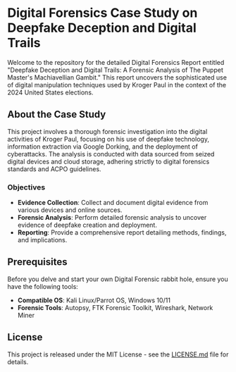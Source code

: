 # Digital Forensics Case Study on Deepfake Deception and Digital Trails

Welcome to the repository for the detailed Digital Forensics Report entitled "Deepfake Deception and Digital Trails: A Forensic Analysis of The Puppet Master's Machiavellian Gambit." This report uncovers the sophisticated use of digital manipulation techniques used by Kroger Paul in the context of the 2024 United States elections.

## About the Case Study

This project involves a thorough forensic investigation into the digital activities of Kroger Paul, focusing on his use of deepfake technology, information extraction via Google Dorking, and the deployment of cyberattacks. The analysis is conducted with data sourced from seized digital devices and cloud storage, adhering strictly to digital forensics standards and ACPO guidelines.

### Objectives

- **Evidence Collection**: Collect and document digital evidence from various devices and online sources.
- **Forensic Analysis**: Perform detailed forensic analysis to uncover evidence of deepfake creation and deployment.
- **Reporting**: Provide a comprehensive report detailing methods, findings, and implications.

## Prerequisites

Before you delve and start your own Digital Forensic rabbit hole, ensure you have the following tools:

- **Compatible OS**: Kali Linux/Parrot OS, Windows 10/11
- **Forensic Tools**: Autopsy, FTK Forensic Toolkit, Wireshark, Network Miner

## License

This project is released under the MIT License - see the [LICENSE.md](LICENSE) file for details.
